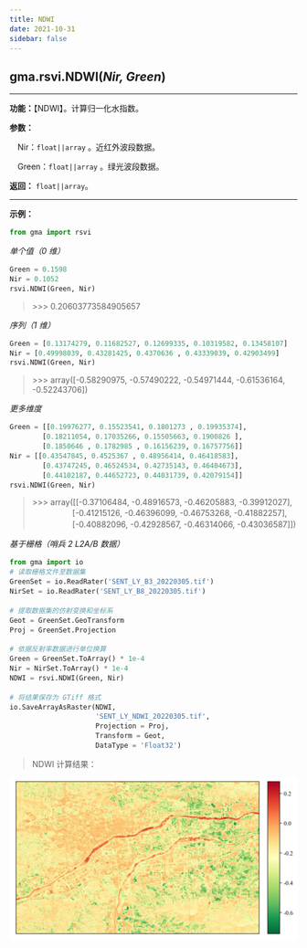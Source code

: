 ```yaml
---
title: NDWI
date: 2021-10-31
sidebar: false
---
```


## gma.rsvi.**NDWI**(*Nir, Green*)

---

**功能：**【NDWI】。计算归一化水指数。

**参数：**

&emsp;Nir：`float||array` 。近红外波段数据。

&emsp;Green：`float||array` 。绿光波段数据。

**返回：** `float||array`。

---

**示例：**
```python
from gma import rsvi
```
*单个值（0 维）*
```python
Green = 0.1598
Nir = 0.1052
rsvi.NDWI(Green, Nir)
```
> \>>> 0.20603773584905657

*序列（1 维）*

```python
Green = [0.13174279, 0.11682527, 0.12699335, 0.10319582, 0.13458107]
Nir = [0.49998039, 0.43281425, 0.4370636 , 0.43339039, 0.42903499]
rsvi.NDWI(Green, Nir)
```
> \>>> array([-0.58290975, -0.57490222, -0.54971444, -0.61536164, -0.52243706])

*更多维度*
```python
Green = [[0.19976277, 0.15523541, 0.1801273 , 0.19935374],
        [0.18211054, 0.17035266, 0.15505663, 0.1900826 ],
        [0.1850646 , 0.1782985 , 0.16156239, 0.16757756]]
Nir = [[0.43547845, 0.4525367 , 0.48956414, 0.46418583],
        [0.43747245, 0.46524534, 0.42735143, 0.46404673],
        [0.44102187, 0.44652723, 0.44031739, 0.42079154]]
rsvi.NDWI(Green, Nir)
```
> \>>> array([[-0.37106484, -0.48916573, -0.46205883, -0.39912027],<br>
> 　　　　　[-0.41215126, -0.46396099, -0.46753268, -0.41882257],<br>
> 　　　　　[-0.40882096, -0.42928567, -0.46314066, -0.43036587]])

*基于栅格（哨兵 2 L2A/B 数据）*
```python
from gma import io
# 读取栅格文件至数据集
GreenSet = io.ReadRater('SENT_LY_B3_20220305.tif')
NirSet = io.ReadRater('SENT_LY_B8_20220305.tif')

# 提取数据集的仿射变换和坐标系
Geot = GreenSet.GeoTransform
Proj = GreenSet.Projection

# 依据反射率数据进行单位换算
Green = GreenSet.ToArray() * 1e-4
Nir = NirSet.ToArray() * 1e-4
NDWI = rsvi.NDWI(Green, Nir)

# 将结果保存为 GTiff 格式
io.SaveArrayAsRaster(NDWI, 
                     'SENT_LY_NDWI_20220305.tif', 
                     Projection = Proj, 
                     Transform = Geot,
                     DataType = 'Float32')
```
> NDWI 计算结果：

![](/rsvi/NDWI.webp)
